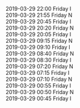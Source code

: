2019-03-29 22:00 Friday  I  
2019-03-29 21:55 Friday  N  
2019-03-29 20:45 Friday  I  
2019-03-29 20:20 Friday  N  
2019-03-29 20:05 Friday  I  
2019-03-29 09:15 Friday  N  
2019-03-29 09:10 Friday  I  
2019-03-29 08:40 Friday  N  
2019-03-29 08:30 Friday  I  
2019-03-29 07:20 Friday  N  
2019-03-29 07:15 Friday  I  
2019-03-29 07:10 Friday  N  
2019-03-29 00:55 Friday  I  
2019-03-29 00:50 Friday  N  
2019-03-29 00:45 Friday  I  
